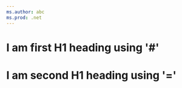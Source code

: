 ```yaml
---
ms.author: abc
ms.prod: .net
---
```


# I am first H1 heading using '#'
I am second  H1 heading using '='
========


